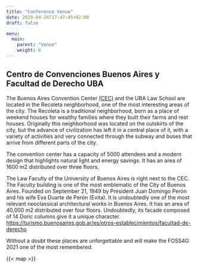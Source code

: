 ```yaml
---
title: "Conference Venue"
date: 2020-04-26T17:47:45+02:00
draft: false

menu:
  main:
    parent: "Venue"
    weight: 6
---
```


## Centro de Convenciones Buenos Aires y Facultad de Derecho UBA

The Buenos Aires Convention Center [(CEC)](https://turismo.buenosaires.gob.ar/es/article/centro-de-convenciones-buenos-aires-cec) and the UBA Law School are located in the Recoleta neighborhood, one of the most interesting areas of the city. The Recoleta is a traditional neighborhood, born as a place of weekend houses for wealthy families where they built their farms and rest houses. Originally this neighborhood was located on the outskirts of the city, but the advance of civilization has left it in a central place of it, with a variety of activities and very connected through the subway and buses that arrive from different parts of the city.

The convention center has a capacity of 5000 attendees and a modern design that highlights natural light and energy savings. It has an area of 1600 m2 distributed over three floors.

The Law Faculty of the University of Buenos Aires is right next to the CEC. The Faculty building is one of the most emblematic of the City of Buenos Aires. Founded on September 21, 1949 by President Juan Domingo Perón and his wife Eva Duarte de Perón (Evita). It is undoubtedly one of the most relevant neoclassical architectural works in Buenos Aires. It has an area of 40,000 m2 distributed over four floors. Undoubtedly, its facade composed of 14 Doric columns give it a unique character. https://turismo.buenosaires.gob.ar/es/otros-establecimientos/facultad-de-derecho

Without a doubt these places are unforgettable and will make the FOSS4G 2021 one of the most remembered.

{{< map >}}
